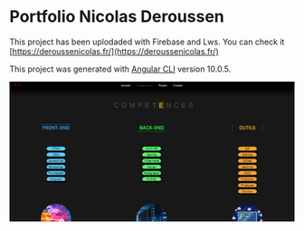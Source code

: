 # Portfolio Nicolas Deroussen

This project has been uplodaded with Firebase and Lws.
You can check it [https://deroussenicolas.fr/](https://deroussenicolas.fr/) 

This project was generated with [Angular CLI](https://github.com/angular/angular-cli) version 10.0.5.

 ![Optional Text](https://github.com/Silverawz/Portfolio/blob/main/presentation.png)


